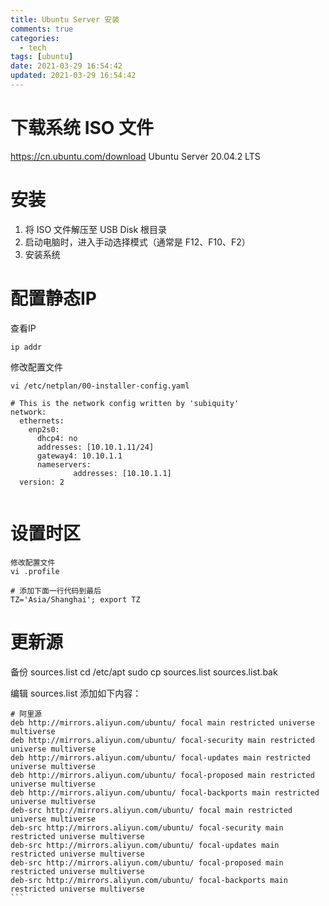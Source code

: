 ```yaml
---
title: Ubuntu Server 安装
comments: true
categories:
  - tech
tags: [ubuntu]
date: 2021-03-29 16:54:42
updated: 2021-03-29 16:54:42
---
```


# 下载系统 ISO 文件
https://cn.ubuntu.com/download
Ubuntu Server 20.04.2 LTS

# 安装
1. 将 ISO 文件解压至 USB Disk 根目录
2. 启动电脑时，进入手动选择模式（通常是 F12、F10、F2）
3. 安装系统

# 配置静态IP
查看IP
```
ip addr
```

修改配置文件
```
vi /etc/netplan/00-installer-config.yaml

# This is the network config written by 'subiquity'
network:
  ethernets:
    enp2s0:
      dhcp4: no
      addresses: [10.10.1.11/24]
      gateway4: 10.10.1.1
      nameservers:
              addresses: [10.10.1.1]
  version: 2
​
```

# 设置时区
```
修改配置文件
vi .profile
​
# 添加下面一行代码到最后
TZ='Asia/Shanghai'; export TZ
```

# 更新源
备份 sources.list
cd /etc/apt
sudo cp sources.list sources.list.bak

编辑 sources.list
添加如下内容：
```
# 阿里源
deb http://mirrors.aliyun.com/ubuntu/ focal main restricted universe multiverse
deb http://mirrors.aliyun.com/ubuntu/ focal-security main restricted universe multiverse
deb http://mirrors.aliyun.com/ubuntu/ focal-updates main restricted universe multiverse
deb http://mirrors.aliyun.com/ubuntu/ focal-proposed main restricted universe multiverse
deb http://mirrors.aliyun.com/ubuntu/ focal-backports main restricted universe multiverse
deb-src http://mirrors.aliyun.com/ubuntu/ focal main restricted universe multiverse
deb-src http://mirrors.aliyun.com/ubuntu/ focal-security main restricted universe multiverse
deb-src http://mirrors.aliyun.com/ubuntu/ focal-updates main restricted universe multiverse
deb-src http://mirrors.aliyun.com/ubuntu/ focal-proposed main restricted universe multiverse
deb-src http://mirrors.aliyun.com/ubuntu/ focal-backports main restricted universe multiverse
​```

